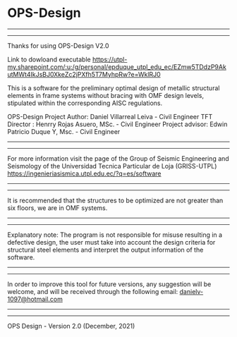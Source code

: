 # OPS-Design

************************************************************************
************************************************************************

Thanks for using OPS-Design V2.0

Link to dowloand executable
https://utpl-my.sharepoint.com/:u:/g/personal/epduque_utpl_edu_ec/EZmw5TDdzP9AkutMWt4IkJsBJ0XkeZc2jPXfh5T7MyhpRw?e=WklRJ0


This is a software for the preliminary optimal design of metallic structural elements
in frame systems without bracing with OMF design levels, stipulated within the corresponding 
AISC regulations.

OPS-Design
Project Author: Daniel Villarreal Leiva - Civil Engineer 
TFT Director  : Henrry Rojas Asuero, MSc. - Civil Engineer 
Project advisor: Edwin Patricio Duque Y, Msc. - Civil Engineer 

************************************************************************
************************************************************************

For more information visit the page of the Group of Seismic Engineering and Seismology of 
the Universidad Tecnica Particular de Loja (GRISS-UTPL)
https://ingenieriasismica.utpl.edu.ec/?q=es/software

************************************************************************
************************************************************************

It is recommended that the structures to be optimized are not greater than six floors, 
we are in OMF systems.

************************************************************************
************************************************************************

Explanatory note: The program is not responsible for misuse resulting in a defective design, 
the user must take into account the design criteria for structural steel elements and interpret 
the output information of the software.

************************************************************************
************************************************************************

In order to improve this tool for future versions, any suggestion will be welcome, and will 
be received through the following email:
danielv-1097@hotmail.com

************************************************************************
************************************************************************

OPS Design - Version 2.0
(December, 2021)
